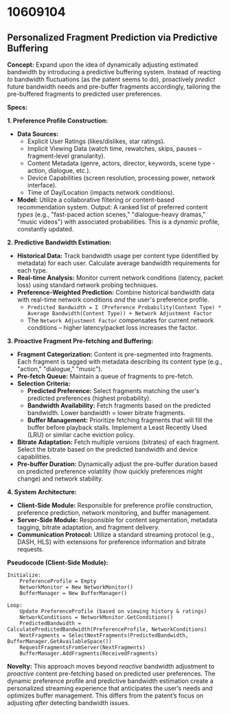 # 10609104

## Personalized Fragment Prediction via Predictive Buffering

**Concept:** Expand upon the idea of dynamically adjusting estimated bandwidth by introducing a predictive buffering system. Instead of reacting *to* bandwidth fluctuations (as the patent seems to do), proactively *predict* future bandwidth needs and pre-buffer fragments accordingly, tailoring the pre-buffered fragments to predicted user preferences.

**Specs:**

**1. Preference Profile Construction:**

*   **Data Sources:**
    *   Explicit User Ratings (likes/dislikes, star ratings).
    *   Implicit Viewing Data (watch time, rewatches, skips, pauses – fragment-level granularity).
    *   Content Metadata (genre, actors, director, keywords, scene type - action, dialogue, etc.).
    *   Device Capabilities (screen resolution, processing power, network interface).
    *   Time of Day/Location (impacts network conditions).
*   **Model:** Utilize a collaborative filtering or content-based recommendation system. Output:  A ranked list of preferred content *types* (e.g., "fast-paced action scenes," "dialogue-heavy dramas," "music videos") with associated probabilities. This is a *dynamic* profile, constantly updated.

**2. Predictive Bandwidth Estimation:**

*   **Historical Data:** Track bandwidth usage per content type (identified by metadata) for each user.  Calculate average bandwidth requirements for each type.
*   **Real-time Analysis:** Monitor current network conditions (latency, packet loss) using standard network probing techniques.
*   **Preference-Weighted Prediction:** Combine historical bandwidth data with real-time network conditions *and* the user's preference profile.
    *   `Predicted Bandwidth = Σ (Preference Probability(Content Type) * Average Bandwidth(Content Type)) + Network Adjustment Factor`
    *   The `Network Adjustment Factor` compensates for current network conditions – higher latency/packet loss increases the factor.

**3. Proactive Fragment Pre-fetching and Buffering:**

*   **Fragment Categorization:**  Content is pre-segmented into fragments. Each fragment is tagged with metadata describing its content type (e.g., "action," "dialogue," "music").
*   **Pre-fetch Queue:** Maintain a queue of fragments to pre-fetch.
*   **Selection Criteria:**
    *   **Predicted Preference:** Select fragments matching the user's predicted preferences (highest probability).
    *   **Bandwidth Availability:** Fetch fragments based on the predicted bandwidth.  Lower bandwidth = lower bitrate fragments.
    *   **Buffer Management:** Prioritize fetching fragments that will fill the buffer before playback stalls. Implement a Least Recently Used (LRU) or similar cache eviction policy.
*   **Bitrate Adaptation:** Fetch multiple versions (bitrates) of each fragment. Select the bitrate based on the predicted bandwidth and device capabilities.
*   **Pre-buffer Duration:**  Dynamically adjust the pre-buffer duration based on predicted preference volatility (how quickly preferences might change) and network stability.

**4. System Architecture:**

*   **Client-Side Module:**  Responsible for preference profile construction, preference prediction, network monitoring, and buffer management.
*   **Server-Side Module:** Responsible for content segmentation, metadata tagging, bitrate adaptation, and fragment delivery.
*   **Communication Protocol:**  Utilize a standard streaming protocol (e.g., DASH, HLS) with extensions for preference information and bitrate requests.

**Pseudocode (Client-Side Module):**

```
Initialize:
    PreferenceProfile = Empty
    NetworkMonitor = New NetworkMonitor()
    BufferManager = New BufferManager()

Loop:
    Update PreferenceProfile (based on viewing history & ratings)
    NetworkConditions = NetworkMonitor.GetConditions()
    PredictedBandwidth = CalculatePredictedBandwidth(PreferenceProfile, NetworkConditions)
    NextFragments = SelectNextFragments(PredictedBandwidth, BufferManager.GetAvailableSpace())
    RequestFragmentsFromServer(NextFragments)
    BufferManager.AddFragments(ReceivedFragments)
```

**Novelty:**  This approach moves beyond *reactive* bandwidth adjustment to *proactive* content pre-fetching based on predicted user preferences. The dynamic preference profile and predictive bandwidth estimation create a personalized streaming experience that anticipates the user’s needs and optimizes buffer management. This differs from the patent’s focus on adjusting *after* detecting bandwidth issues.